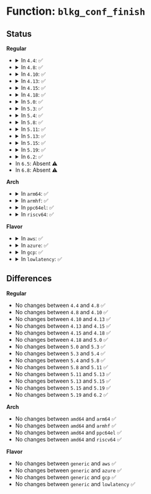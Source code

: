 # Function: <code>blkg_conf_finish</code>

## Status
<b>Regular</b>
<ul>
<li>
<details>
<summary>In <code>4.4</code>: ✅</summary>

```c
void blkg_conf_finish(struct blkg_conf_ctx *ctx);
```

**Collision:** Unique Global

**Inline:** No

**Transformation:** False

**Instances:**

```
In block/blk-cgroup.c (ffffffff813d89b0)
Location: block/blk-cgroup.c:851
Inline: False
Direct callers:
  - block/blk-throttle.c:tg_set_conf
  - block/blk-throttle.c:tg_set_conf
  - block/blk-throttle.c:tg_set_max
  - block/blk-throttle.c:tg_set_max
  - block/cfq-iosched.c:__cfqg_set_weight_device
```
**Symbols:**

```
ffffffff813d89b0-ffffffff813d89e5: blkg_conf_finish (STB_GLOBAL)
```
</details>
</li>
<li>
<details>
<summary>In <code>4.8</code>: ✅</summary>

```c
void blkg_conf_finish(struct blkg_conf_ctx *ctx);
```

**Collision:** Unique Global

**Inline:** No

**Transformation:** False

**Instances:**

```
In block/blk-cgroup.c (ffffffff8141e6f0)
Location: block/blk-cgroup.c:856
Inline: False
Direct callers:
  - block/blk-throttle.c:tg_set_max
  - block/blk-throttle.c:tg_set_max
```
**Symbols:**

```
ffffffff8141e6f0-ffffffff8141e73a: blkg_conf_finish (STB_GLOBAL)
```
</details>
</li>
<li>
<details>
<summary>In <code>4.10</code>: ✅</summary>

```c
void blkg_conf_finish(struct blkg_conf_ctx *ctx);
```

**Collision:** Unique Global

**Inline:** No

**Transformation:** False

**Instances:**

```
In block/blk-cgroup.c (ffffffff81439cb0)
Location: block/blk-cgroup.c:857
Inline: False
Direct callers:
  - block/blk-throttle.c:tg_set_max
  - block/blk-throttle.c:tg_set_max
```
**Symbols:**

```
ffffffff81439cb0-ffffffff81439cfa: blkg_conf_finish (STB_GLOBAL)
```
</details>
</li>
<li>
<details>
<summary>In <code>4.13</code>: ✅</summary>

```c
void blkg_conf_finish(struct blkg_conf_ctx *ctx);
```

**Collision:** Unique Global

**Inline:** No

**Transformation:** False

**Instances:**

```
In block/blk-cgroup.c (ffffffff81447410)
Location: block/blk-cgroup.c:931
Inline: False
Direct callers:
  - block/blk-throttle.c:tg_set_limit
  - block/blk-throttle.c:tg_set_limit
```
**Symbols:**

```
ffffffff81447410-ffffffff8144745a: blkg_conf_finish (STB_GLOBAL)
```
</details>
</li>
<li>
<details>
<summary>In <code>4.15</code>: ✅</summary>

```c
void blkg_conf_finish(struct blkg_conf_ctx *ctx);
```

**Collision:** Unique Global

**Inline:** No

**Transformation:** False

**Instances:**

```
In block/blk-cgroup.c (ffffffff81473ff0)
Location: block/blk-cgroup.c:931
Inline: False
Direct callers:
  - block/blk-throttle.c:tg_set_limit
  - block/blk-throttle.c:tg_set_limit
```
**Symbols:**

```
ffffffff81473ff0-ffffffff8147403a: blkg_conf_finish (STB_GLOBAL)
```
</details>
</li>
<li>
<details>
<summary>In <code>4.18</code>: ✅</summary>

```c
void blkg_conf_finish(struct blkg_conf_ctx *ctx);
```

**Collision:** Unique Global

**Inline:** No

**Transformation:** False

**Instances:**

```
In block/blk-cgroup.c (ffffffff814a8150)
Location: block/blk-cgroup.c:939
Inline: False
Direct callers:
  - block/blk-throttle.c:tg_set_limit
  - block/blk-throttle.c:tg_set_limit
```
**Symbols:**

```
ffffffff814a8150-ffffffff814a8185: blkg_conf_finish (STB_GLOBAL)
```
</details>
</li>
<li>
<details>
<summary>In <code>5.0</code>: ✅</summary>

```c
void blkg_conf_finish(struct blkg_conf_ctx *ctx);
```

**Collision:** Unique Global

**Inline:** No

**Transformation:** False

**Instances:**

```
In block/blk-cgroup.c (ffffffff814c2f90)
Location: block/blk-cgroup.c:923
Inline: False
Direct callers:
  - block/blk-throttle.c:tg_set_limit
  - block/blk-throttle.c:tg_set_limit
```
**Symbols:**

```
ffffffff814c2f90-ffffffff814c2fc5: blkg_conf_finish (STB_GLOBAL)
```
</details>
</li>
<li>
<details>
<summary>In <code>5.3</code>: ✅</summary>

```c
void blkg_conf_finish(struct blkg_conf_ctx *ctx);
```

**Collision:** Unique Global

**Inline:** No

**Transformation:** False

**Instances:**

```
In block/blk-cgroup.c (ffffffff814f15e0)
Location: block/blk-cgroup.c:887
Inline: False
Direct callers:
  - block/blk-throttle.c:tg_set_limit
  - block/blk-throttle.c:tg_set_limit
```
**Symbols:**

```
ffffffff814f15e0-ffffffff814f1615: blkg_conf_finish (STB_GLOBAL)
```
</details>
</li>
<li>
<details>
<summary>In <code>5.4</code>: ✅</summary>

```c
void blkg_conf_finish(struct blkg_conf_ctx *ctx);
```

**Collision:** Unique Global

**Inline:** No

**Transformation:** False

**Instances:**

```
In block/blk-cgroup.c (ffffffff81509ea0)
Location: block/blk-cgroup.c:912
Inline: False
Direct callers:
  - block/blk-throttle.c:tg_set_limit
  - block/blk-throttle.c:tg_set_limit
  - block/blk-iocost.c:ioc_weight_write
  - block/blk-iocost.c:ioc_weight_write
```
**Symbols:**

```
ffffffff81509ea0-ffffffff81509ed2: blkg_conf_finish (STB_GLOBAL)
```
</details>
</li>
<li>
<details>
<summary>In <code>5.8</code>: ✅</summary>

```c
void blkg_conf_finish(struct blkg_conf_ctx *ctx);
```

**Collision:** Unique Global

**Inline:** No

**Transformation:** False

**Instances:**

```
In block/blk-cgroup.c (ffffffff8156ac90)
Location: block/blk-cgroup.c:733
Inline: False
Direct callers:
  - block/blk-throttle.c:tg_set_limit
  - block/blk-throttle.c:tg_set_limit
  - block/blk-iocost.c:ioc_weight_write
  - block/blk-iocost.c:ioc_weight_write
```
**Symbols:**

```
ffffffff8156ac90-ffffffff8156acc2: blkg_conf_finish (STB_GLOBAL)
```
</details>
</li>
<li>
<details>
<summary>In <code>5.11</code>: ✅</summary>

```c
void blkg_conf_finish(struct blkg_conf_ctx *ctx);
```

**Collision:** Unique Global

**Inline:** No

**Transformation:** False

**Instances:**

```
In block/blk-cgroup.c (ffffffff815856f0)
Location: block/blk-cgroup.c:725
Inline: False
Direct callers:
  - block/blk-throttle.c:tg_set_limit
  - block/blk-throttle.c:tg_set_limit
  - block/blk-iocost.c:ioc_weight_write
  - block/blk-iocost.c:ioc_weight_write
```
**Symbols:**

```
ffffffff815856f0-ffffffff81585730: blkg_conf_finish (STB_GLOBAL)
```
</details>
</li>
<li>
<details>
<summary>In <code>5.13</code>: ✅</summary>

```c
void blkg_conf_finish(struct blkg_conf_ctx *ctx);
```

**Collision:** Unique Global

**Inline:** No

**Transformation:** False

**Instances:**

```
In block/blk-cgroup.c (ffffffff8158c540)
Location: block/blk-cgroup.c:723
Inline: False
Direct callers:
  - block/blk-throttle.c:tg_set_limit
  - block/blk-throttle.c:tg_set_limit
  - block/blk-iocost.c:ioc_weight_write
  - block/blk-iocost.c:ioc_weight_write
```
**Symbols:**

```
ffffffff8158c540-ffffffff8158c580: blkg_conf_finish (STB_GLOBAL)
```
</details>
</li>
<li>
<details>
<summary>In <code>5.15</code>: ✅</summary>

```c
void blkg_conf_finish(struct blkg_conf_ctx *ctx);
```

**Collision:** Unique Global

**Inline:** No

**Transformation:** False

**Instances:**

```
In block/blk-cgroup.c (ffffffff815f1b70)
Location: block/blk-cgroup.c:749
Inline: False
Direct callers:
  - block/blk-throttle.c:tg_set_limit
  - block/blk-throttle.c:tg_set_limit
  - block/blk-iocost.c:ioc_weight_write
  - block/blk-iocost.c:ioc_weight_write
```
**Symbols:**

```
ffffffff815f1b70-ffffffff815f1bb0: blkg_conf_finish (STB_GLOBAL)
```
</details>
</li>
<li>
<details>
<summary>In <code>5.19</code>: ✅</summary>

```c
void blkg_conf_finish(struct blkg_conf_ctx *ctx);
```

**Collision:** Unique Global

**Inline:** No

**Transformation:** False

**Instances:**

```
In block/blk-cgroup.c (ffffffff816a11a0)
Location: block/blk-cgroup.c:810
Inline: False
Direct callers:
  - block/blk-throttle.c:tg_set_limit
  - block/blk-throttle.c:tg_set_limit
  - block/blk-throttle.c:tg_set_limit
  - block/blk-iocost.c:ioc_weight_write
  - block/blk-iocost.c:ioc_weight_write
```
**Symbols:**

```
ffffffff816a11a0-ffffffff816a11db: blkg_conf_finish (STB_GLOBAL)
```
</details>
</li>
<li>
<details>
<summary>In <code>6.2</code>: ✅</summary>

```c
void blkg_conf_finish(struct blkg_conf_ctx *ctx);
```

**Collision:** Unique Global

**Inline:** No

**Transformation:** False

**Instances:**

```
In block/blk-cgroup.c (ffffffff8175ffb0)
Location: block/blk-cgroup.c:807
Inline: False
Direct callers:
  - block/blk-throttle.c:tg_set_limit
  - block/blk-throttle.c:tg_set_limit
  - block/blk-throttle.c:tg_set_limit
  - block/blk-iocost.c:ioc_weight_write
  - block/blk-iocost.c:ioc_weight_write
```
**Symbols:**

```
ffffffff8175ffb0-ffffffff8175ffeb: blkg_conf_finish (STB_GLOBAL)
```
</details>
</li>
<li>
In <code>6.5</code>: Absent ⚠️
</li>
<li>
In <code>6.8</code>: Absent ⚠️
</li>
</ul>
<b>Arch</b>
<ul>
<li>
<details>
<summary>In <code>arm64</code>: ✅</summary>

```c
void blkg_conf_finish(struct blkg_conf_ctx *ctx);
```

**Collision:** Unique Global

**Inline:** No

**Transformation:** False

**Instances:**

```
In block/blk-cgroup.c (ffff80001060cc70)
Location: block/blk-cgroup.c:912
Inline: False
Direct callers:
  - block/blk-throttle.c:tg_set_limit
  - block/blk-throttle.c:tg_set_limit
  - block/blk-iocost.c:ioc_weight_write
  - block/blk-iocost.c:ioc_weight_write
```
**Symbols:**

```
ffff80001060cc70-ffff80001060ccbc: blkg_conf_finish (STB_GLOBAL)
```
</details>
</li>
<li>
<details>
<summary>In <code>armhf</code>: ✅</summary>

```c
void blkg_conf_finish(struct blkg_conf_ctx *ctx);
```

**Collision:** Unique Global

**Inline:** No

**Transformation:** False

**Instances:**

```
In block/blk-cgroup.c (c07b6890)
Location: block/blk-cgroup.c:912
Inline: False
Direct callers:
  - block/blk-throttle.c:tg_set_limit
  - block/blk-throttle.c:tg_set_limit
  - block/blk-iocost.c:ioc_weight_write
  - block/blk-iocost.c:ioc_weight_write
```
**Symbols:**

```
c07b6890-c07b68d4: blkg_conf_finish (STB_GLOBAL)
```
</details>
</li>
<li>
<details>
<summary>In <code>ppc64el</code>: ✅</summary>

```c
void blkg_conf_finish(struct blkg_conf_ctx *ctx);
```

**Collision:** Unique Global

**Inline:** No

**Transformation:** False

**Instances:**

```
In block/blk-cgroup.c (c0000000007a9d60)
Location: block/blk-cgroup.c:912
Inline: False
Direct callers:
  - block/blk-throttle.c:tg_set_limit
  - block/blk-iocost.c:ioc_weight_write
  - block/blk-iocost.c:ioc_weight_write
```
**Symbols:**

```
c0000000007a9d60-c0000000007a9df0: blkg_conf_finish (STB_GLOBAL)
```
</details>
</li>
<li>
<details>
<summary>In <code>riscv64</code>: ✅</summary>

```c
void blkg_conf_finish(struct blkg_conf_ctx *ctx);
```

**Collision:** Unique Global

**Inline:** No

**Transformation:** False

**Instances:**

```
In block/blk-cgroup.c (ffffffe00044584c)
Location: block/blk-cgroup.c:912
Inline: False
Direct callers:
  - block/blk-throttle.c:tg_set_limit
  - block/blk-throttle.c:tg_set_limit
  - block/blk-iocost.c:ioc_weight_write
  - block/blk-iocost.c:ioc_weight_write
```
**Symbols:**

```
ffffffe00044584c-ffffffe0004458c0: blkg_conf_finish (STB_GLOBAL)
```
</details>
</li>
</ul>
<b>Flavor</b>
<ul>
<li>
<details>
<summary>In <code>aws</code>: ✅</summary>

```c
void blkg_conf_finish(struct blkg_conf_ctx *ctx);
```

**Collision:** Unique Global

**Inline:** No

**Transformation:** False

**Instances:**

```
In block/blk-cgroup.c (ffffffff81502480)
Location: block/blk-cgroup.c:912
Inline: False
Direct callers:
  - block/blk-throttle.c:tg_set_limit
  - block/blk-throttle.c:tg_set_limit
  - block/blk-iocost.c:ioc_weight_write
  - block/blk-iocost.c:ioc_weight_write
```
**Symbols:**

```
ffffffff81502480-ffffffff815024b2: blkg_conf_finish (STB_GLOBAL)
```
</details>
</li>
<li>
<details>
<summary>In <code>azure</code>: ✅</summary>

```c
void blkg_conf_finish(struct blkg_conf_ctx *ctx);
```

**Collision:** Unique Global

**Inline:** No

**Transformation:** False

**Instances:**

```
In block/blk-cgroup.c (ffffffff814f2610)
Location: block/blk-cgroup.c:912
Inline: False
Direct callers:
  - block/blk-throttle.c:tg_set_limit
  - block/blk-throttle.c:tg_set_limit
  - block/blk-iocost.c:ioc_weight_write
  - block/blk-iocost.c:ioc_weight_write
```
**Symbols:**

```
ffffffff814f2610-ffffffff814f263c: blkg_conf_finish (STB_GLOBAL)
```
</details>
</li>
<li>
<details>
<summary>In <code>gcp</code>: ✅</summary>

```c
void blkg_conf_finish(struct blkg_conf_ctx *ctx);
```

**Collision:** Unique Global

**Inline:** No

**Transformation:** False

**Instances:**

```
In block/blk-cgroup.c (ffffffff814fe510)
Location: block/blk-cgroup.c:912
Inline: False
Direct callers:
  - block/blk-throttle.c:tg_set_limit
  - block/blk-throttle.c:tg_set_limit
  - block/blk-iocost.c:ioc_weight_write
  - block/blk-iocost.c:ioc_weight_write
```
**Symbols:**

```
ffffffff814fe510-ffffffff814fe542: blkg_conf_finish (STB_GLOBAL)
```
</details>
</li>
<li>
<details>
<summary>In <code>lowlatency</code>: ✅</summary>

```c
void blkg_conf_finish(struct blkg_conf_ctx *ctx);
```

**Collision:** Unique Global

**Inline:** No

**Transformation:** False

**Instances:**

```
In block/blk-cgroup.c (ffffffff81516450)
Location: block/blk-cgroup.c:912
Inline: False
Direct callers:
  - block/blk-throttle.c:tg_set_limit
  - block/blk-throttle.c:tg_set_limit
  - block/blk-iocost.c:ioc_weight_write
  - block/blk-iocost.c:ioc_weight_write
```
**Symbols:**

```
ffffffff81516450-ffffffff81516480: blkg_conf_finish (STB_GLOBAL)
```
</details>
</li>
</ul>

## Differences
<b>Regular</b>
<ul>
<li>
No changes between <code>4.4</code> and <code>4.8</code> ✅
</li>
<li>
No changes between <code>4.8</code> and <code>4.10</code> ✅
</li>
<li>
No changes between <code>4.10</code> and <code>4.13</code> ✅
</li>
<li>
No changes between <code>4.13</code> and <code>4.15</code> ✅
</li>
<li>
No changes between <code>4.15</code> and <code>4.18</code> ✅
</li>
<li>
No changes between <code>4.18</code> and <code>5.0</code> ✅
</li>
<li>
No changes between <code>5.0</code> and <code>5.3</code> ✅
</li>
<li>
No changes between <code>5.3</code> and <code>5.4</code> ✅
</li>
<li>
No changes between <code>5.4</code> and <code>5.8</code> ✅
</li>
<li>
No changes between <code>5.8</code> and <code>5.11</code> ✅
</li>
<li>
No changes between <code>5.11</code> and <code>5.13</code> ✅
</li>
<li>
No changes between <code>5.13</code> and <code>5.15</code> ✅
</li>
<li>
No changes between <code>5.15</code> and <code>5.19</code> ✅
</li>
<li>
No changes between <code>5.19</code> and <code>6.2</code> ✅
</li>
</ul>
<b>Arch</b>
<ul>
<li>
No changes between <code>amd64</code> and <code>arm64</code> ✅
</li>
<li>
No changes between <code>amd64</code> and <code>armhf</code> ✅
</li>
<li>
No changes between <code>amd64</code> and <code>ppc64el</code> ✅
</li>
<li>
No changes between <code>amd64</code> and <code>riscv64</code> ✅
</li>
</ul>
<b>Flavor</b>
<ul>
<li>
No changes between <code>generic</code> and <code>aws</code> ✅
</li>
<li>
No changes between <code>generic</code> and <code>azure</code> ✅
</li>
<li>
No changes between <code>generic</code> and <code>gcp</code> ✅
</li>
<li>
No changes between <code>generic</code> and <code>lowlatency</code> ✅
</li>
</ul>
